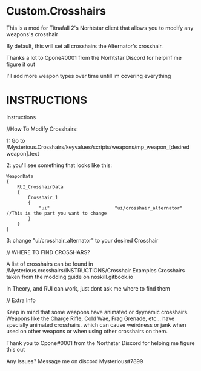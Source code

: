 # Custom.Crosshairs

This is a mod for Titnafall 2's Norhtstar client that allows you to modify any weapons's crosshair

By default, this will set all crosshairs the Alternator's crosshair.

Thanks a lot to Cpone#0001 from the Norhtstar Discord for helpinf me figure it out

I'll add more weapon types over time untill im covering everything

# INSTRUCTIONS

Instructions

//How To Modify Crosshairs:

1: Go to /Mysterious.Crosshairs/keyvalues/scripts/weapons/mp_weapon_[desired weapon].text

2: you'll see something that looks like this:

    WeaponData
    {   
	    RUI_CrosshairData
	    {
		    Crosshair_1 
		    {
			    "ui"						"ui/crosshair_alternator" //This is the part you want to change
		    }
	    }
    }

3: change "ui/crosshair_alternator" to your desired Crosshair



// WHERE TO FIND CROSSHARS?

A list of crosshairs can be found in /Mysterious.crosshairs/INSTRUCTIONS/Crosshair Examples
Crosshairs taken from the modding guide on noskill.gitbook.io

In Theory, and RUI can work, just dont ask me where to find them



// Extra Info

Keep in mind that some weapons have animated or dyynamic crosshairs.
Weapons like the Charge Rifle, Cold Wae, Frag Grenade, etc... have specially animated crosshairs. which can cause weirdness or jank when used on other weapons or when using other crosshairs on them.

Thank you to Cpone#0001 from the Northstar Discord for helping me figure this out

Any Issues? Message me on discord Mysterious#7899
